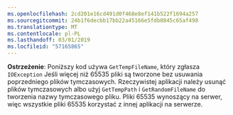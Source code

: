 ```yaml
---
ms.openlocfilehash: 2cd201e16cd491d0f468e8ef141b522f1694a257
ms.sourcegitcommit: 24b1f6decbb17bb22a45166e5fdb0845c65af498
ms.translationtype: MT
ms.contentlocale: pl-PL
ms.lasthandoff: 03/01/2019
ms.locfileid: "57165865"
---
```

**Ostrzeżenie**: Poniższy kod używa `GetTempFileName`, który zgłasza `IOException` Jeśli więcej niż 65535 pliki są tworzone bez usuwania poprzedniego plików tymczasowych. Rzeczywistej aplikacji należy usunąć plików tymczasowych albo użyj `GetTempPath` i `GetRandomFileName` do tworzenia nazwy tymczasowego pliku. Pliki 65535 wynoszący na serwer, więc wszystkie pliki 65535 korzystać z innej aplikacji na serwerze. 
